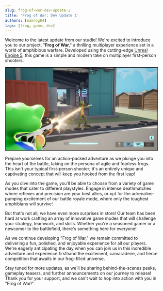 ```yaml
---
slug: frog-of-war-dev-update-1
title: 'Frog of War: Dev Update 1'
authors: [namrog84]
tags: [frog, game, dev]
---
```


Welcome to the latest update from our studio! We're excited to introduce you to our project, "**Frog of War**," a thrilling multiplayer experience set in a world of amphibious warfare. Developed using the cutting-edge [Unreal Engine 5](https://www.unrealengine.com/en-US/unreal-engine-5), this game is a simple and modern take on multiplayer first-person shooters.

![fow2](./fow2.png)

Prepare yourselves for an action-packed adventure as we plunge you into the heart of the battle, taking on the persona of agile and fearless frogs. This isn't your typical first-person shooter; it's an entirely unique and captivating concept that will keep you hooked from the first leap!

<!--truncate-->

As you dive into the game, you'll be able to choose from a variety of game modes that cater to different playstyles. Engage in intense deathmatches where reflexes and precision are your best allies, or opt for the adrenaline-pumping excitement of our battle royale mode, where only the toughest amphibians will survive!

But that's not all; we have even more surprises in store! Our team has been hard at work crafting an array of innovative game modes that will challenge your strategy, teamwork, and skills. Whether you're a seasoned gamer or a newcomer to the battlefield, there's something here for everyone!

As we continue developing "Frog of War," we remain committed to delivering a fun, polished, and enjoyable experience for all our players. We're eagerly anticipating the day when you can join us in this incredible adventure and experience firsthand the excitement, camaraderie, and fierce competition that awaits in our frog-filled universe.

Stay tuned for more updates, as we'll be sharing behind-the-scenes peeks, gameplay teasers, and further announcements on our journey to release! Thank you for your support, and we can't wait to hop into action with you in "Frog of War!"